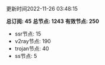 更新时间2022-11-26 03:48:15

**总订阅: 45**
**总节点: 1243**
**有效节点: 250**
- ssr节点: 15
- v2ray节点: 190
- trojan节点: 40
- ss节点: 5

